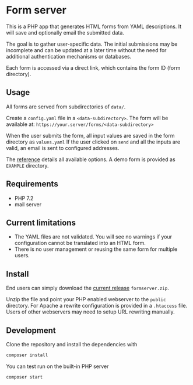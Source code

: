 # Form server

This is a PHP app that generates HTML forms from YAML descriptions. It will save and optionally email the submitted data.

The goal is to gather user-specific data. The initial submissions may be incomplete and can be updated at a later time without the need for additional authentication mechanisms or databases.

Each form is accessed via a direct link, which contains the form ID (form directory).

## Usage

All forms are served from subdirectories of `data/`.

Create a `config.yaml` file in a `<data-subdirectory>`. The form will be available at: `https://your.server/forms/<data-subdirectory>`

When the user submits the form, all input values are saved in the form directory as `values.yaml` If the user clicked on `send` and all the inputs are valid, an email is sent to configured addresses.

The [reference](doc/index.md) details all available options. A demo form is provided as `EXAMPLE` directory.

## Requirements

* PHP 7.2
* mail server

## Current limitations

 * The YAML files are not validated. You will see no warnings if your configuration cannot be translated into an HTML form.
 * There is no user management or reusing the same form for multiple users.

## Install

End users can simply download the [current release](https://github.com/cosmocode/formserver/releases) `formserver.zip`.

Unzip the file and point your PHP enabled webserver to the `public` directory. For Apache a rewrite configuration is provided in a `.htaccess` file. Users of other webservers may need to setup URL rewriting manually.



## Development

Clone the repository and install the dependencies with

```bash
composer install
```

You can test run on the built-in PHP server

```bash
composer start
```
